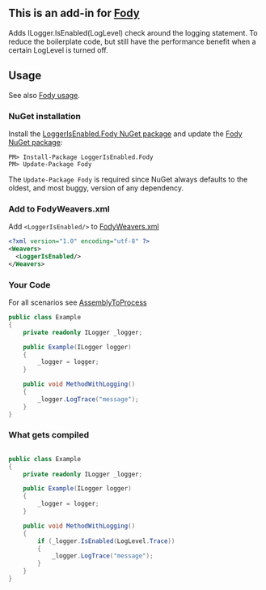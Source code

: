 ## This is an add-in for [Fody](https://github.com/Fody/Fody/) 

Adds ILogger.IsEnabled(LogLevel) check around the logging statement. To reduce the boilerplate code, but still have the performance benefit when a certain LogLevel is turned off.


## Usage

See also [Fody usage](https://github.com/Fody/Fody#usage).


### NuGet installation

Install the [LoggerIsEnabled.Fody NuGet package](https://nuget.org/packages/LoggerIsEnabled.Fody/) and update the [Fody NuGet package](https://nuget.org/packages/Fody/):

```
PM> Install-Package LoggerIsEnabled.Fody
PM> Update-Package Fody
```

The `Update-Package Fody` is required since NuGet always defaults to the oldest, and most buggy, version of any dependency.


### Add to FodyWeavers.xml

Add `<LoggerIsEnabled/>` to [FodyWeavers.xml](https://github.com/Fody/Fody#add-fodyweaversxml)

```xml
<?xml version="1.0" encoding="utf-8" ?>
<Weavers>
  <LoggerIsEnabled/>
</Weavers>
```


### Your Code
For all scenarios see [AssemblyToProcess](https://github.com/wazowsk1/LoggerIsEnabled.Fody/tree/master/AssemblyToProcess)

```c#
public class Example
{
    private readonly ILogger _logger;

    public Example(ILogger logger)
    {
        _logger = logger;
    }

    public void MethodWithLogging()
    {
        _logger.LogTrace("message");
    }
}
```

### What gets compiled

```c#

public class Example
{
    private readonly ILogger _logger;

    public Example(ILogger logger)
    {
        _logger = logger;
    }

    public void MethodWithLogging()
    {
        if (_logger.IsEnabled(LogLevel.Trace))
        {
            _logger.LogTrace("message");
        }
    }
}
```